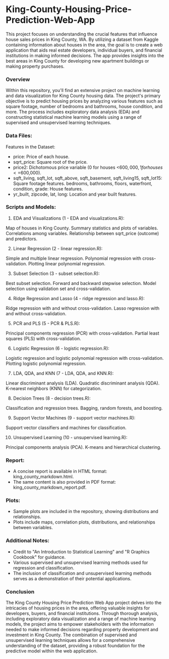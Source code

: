 # King-County-Housing-Price-Prediction-Web-App
This project focuses on understanding the crucial features that influence house sales prices in King County, WA. By utilizing a dataset from Kaggle containing information about houses in the area, the goal is to create a web application that aids real estate developers, individual buyers, and financial institutions in making informed decisions. The app provides insights into the best areas in King County for developing new apartment buildings or making property purchases.

### Overview
Within this repository, you'll find an extensive project on machine learning and data visualization for King County housing data. The project's primary objective is to predict housing prices by analyzing various features such as square footage, number of bedrooms and bathrooms, house condition, and more. The process includes exploratory data analysis (EDA) and constructing statistical machine learning models using a range of supervised and unsupervised learning techniques.

### Data Files:

Features in the Dataset:
- price: Price of each house.
- sqrt_price: Square root of the price.
- price2: Dichotomous price variable (0 for houses <$600,000, 1 for houses <=$600,000).
- sqft_living, sqft_lot, sqft_above, sqft_basement, sqft_living15, sqft_lot15: Square footage features.
  bedrooms, bathrooms, floors, waterfront, condition, grade: House features.
- yr_built, zipcode, lat, long: Location and year built features.

### Scripts and Models:

1. EDA and Visualizations (1 - EDA and visualizations.R):

Map of houses in King County.
Summary statistics and plots of variables.
Correlations among variables.
Relationship between sqrt_price (outcome) and predictors.

2. Linear Regression (2 - linear regression.R):

Simple and multiple linear regression.
Polynomial regression with cross-validation.
Plotting linear polynomial regression.

3. Subset Selection (3 - subset selection.R):

Best subset selection.
Forward and backward stepwise selection.
Model selection using validation set and cross-validation.

4. Ridge Regression and Lasso (4 - ridge regression and lasso.R):

Ridge regression with and without cross-validation.
Lasso regression with and without cross-validation.

5. PCR and PLS (5 - PCR & PLS.R):

Principal components regression (PCR) with cross-validation.
Partial least squares (PLS) with cross-validation.

6. Logistic Regression (6 - logistic regression.R):

Logistic regression and logistic polynomial regression with cross-validation.
Plotting logistic polynomial regression.

7. LDA, QDA, and KNN (7 - LDA, QDA, and KNN.R):

Linear discriminant analysis (LDA).
Quadratic discriminant analysis (QDA).
K-nearest neighbors (KNN) for categorization.

8. Decision Trees (8 - decision trees.R):

Classification and regression trees.
Bagging, random forests, and boosting.

9. Support Vector Machines (9 - support vector machines.R):

Support vector classifiers and machines for classification.

10. Unsupervised Learning (10 - unsupervised learning.R):

Principal components analysis (PCA).
K-means and hierarchical clustering.

### Report:
- A concise report is available in HTML format: king_county_markdown.html.
- The same content is also provided in PDF format: king_county_markdown_report.pdf.

### Plots:
- Sample plots are included in the repository, showing distributions and relationships.
- Plots include maps, correlation plots, distributions, and relationships between variables.

### Additional Notes:
- Credit to "An Introduction to Statistical Learning" and "R Graphics Cookbook" for guidance.
- Various supervised and unsupervised learning methods used for regression and classification.
- The inclusion of classification and unsupervised learning methods serves as a demonstration of their potential applications.

### Conclusion
The King County Housing Price Prediction Web App project delves into the intricacies of housing prices in the area, offering valuable insights for developers, buyers, and financial institutions. Through thorough analysis, including exploratory data visualization and a range of machine learning models, the project aims to empower stakeholders with the information needed to make informed decisions regarding property development and investment in King County. The combination of supervised and unsupervised learning techniques allows for a comprehensive understanding of the dataset, providing a robust foundation for the predictive model within the web application.


